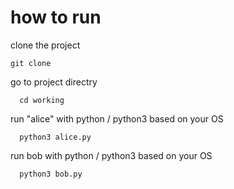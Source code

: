 # how to run

clone the project

```
git clone 

```

go to project directry

```
  cd working
```

run "alice" with python / python3 based on your OS

```
  python3 alice.py
```

run bob  with python / python3 based on your OS

```
  python3 bob.py
```




